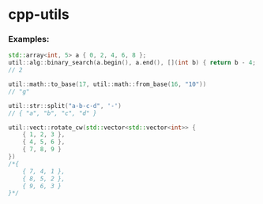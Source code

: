 # cpp-utils
### Examples:
```cpp
std::array<int, 5> a { 0, 2, 4, 6, 8 };
util::alg::binary_search(a.begin(), a.end(), [](int b) { return b - 4; })
// 2
```
```cpp
util::math::to_base(17, util::math::from_base(16, "10"))
// "g"
```
```cpp
util::str::split("a-b-c-d", '-')
// { "a", "b", "c", "d" }
```
```cpp
util::vect::rotate_cw(std::vector<std::vector<int>> {
	{ 1, 2, 3 },
	{ 4, 5, 6 },
	{ 7, 8, 9 }
})
/*{
	{ 7, 4, 1 },
	{ 8, 5, 2 },
	{ 9, 6, 3 }
}*/
```